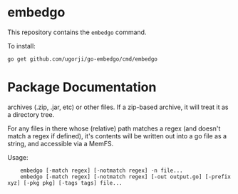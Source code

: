 # embedgo

This repository contains the `embedgo` command.

To install:

```
go get github.com/ugorji/go-embedgo/cmd/embedgo
```

# Package Documentation

archives (.zip, .jar, etc) or other files. If a zip-based archive, it will
treat it as a directory tree.

For any files in there whose (relative) path matches a regex (and doesn't
match a regex if defined), it's contents will be written out into a go file
as a string, and accessible via a MemFS.

Usage:

```
    embedgo [-match regex] [-notmatch regex] -n file...
    embedgo [-match regex] [-notmatch regex] [-out output.go] [-prefix xyz] [-pkg pkg] [-tags tags] file...
